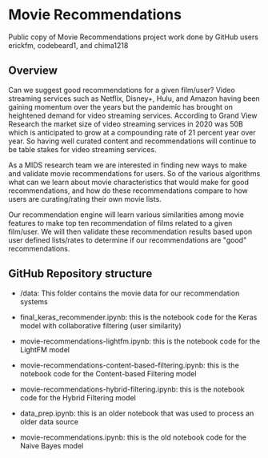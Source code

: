 # Movie Recommendations

Public copy of Movie Recommendations project work done by GitHub users erickfm, codebeard1, and chima1218

## Overview

Can we suggest good recommendations for a given film/user?
Video streaming services such as Netflix, Disney+, Hulu, and Amazon having been gaining momentum over the years but the pandemic has brought on heightened demand for video streaming services. According to Grand View Research the market size of video streaming services in 2020 was 50B which is anticipated to grow at a compounding rate of 21 percent year over year. So having well curated content and recommendations will continue to be table stakes for video streaming services.

As a MIDS research team we are interested in finding new ways to make and validate movie recommendations for users. So of the various algorithms what can we learn about movie characteristics that would make for good recommendations, and how do these recommendations compare to how users are curating/rating their own movie lists.  

Our recommendation engine will learn various similarities among movie features to make top ten recommendation of films related to a given film/user. We will then validate these recommendation results based upon user defined lists/rates to determine if our recommendations are "good" recommendations.

## GitHub Repository structure
- /data: This folder contains the movie data for our recommendation systems

- final_keras_recommender.ipynb: this is the notebook code for the Keras model with collaborative filtering (user similarity)
- movie-recommendations-lightfm.ipynb: this is the notebook code for the LightFM model
- movie-recommendations-content-based-filtering.ipynb: this is the notebook code for the Content-based Filtering model
- movie-recommendations-hybrid-filtering.ipynb: this is the notebook code for the Hybrid Filtering model

- data_prep.ipynb: this is an older notebook that was used to process an older data source
- movie-recommendations.ipynb: this is the old notebook code for the Naive Bayes model
